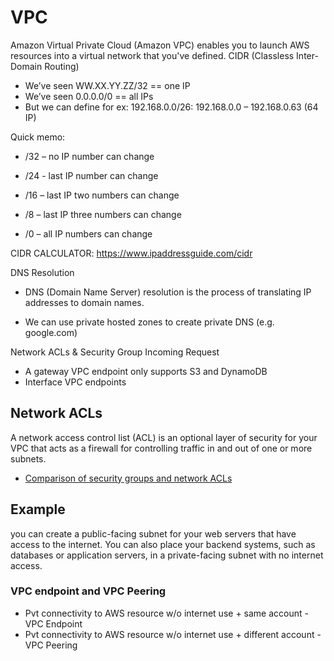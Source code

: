 # VPC
Amazon Virtual Private Cloud (Amazon VPC) enables you to launch AWS resources into a virtual network that you've defined.
CIDR (Classless Inter-Domain Routing)

- We’ve seen WW.XX.YY.ZZ/32 == one IP  
- We’ve seen 0.0.0.0/0 == all IPs 
- But we can define for ex: 192.168.0.0/26: 192.168.0.0 – 192.168.0.63 (64 IP) 



Quick memo: 

- /32 – no IP number can change 

- /24 - last IP number can change 

- /16 – last IP two numbers can change 

- /8 – last IP three numbers can change 

- /0 – all IP numbers can change



CIDR CALCULATOR: https://www.ipaddressguide.com/cidr



DNS Resolution

- DNS (Domain Name Server) resolution is the process of translating IP addresses to domain names.

- We can use private hosted zones to create private DNS (e.g. google.com)



Network ACLs & Security Group Incoming Request

- A gateway VPC endpoint only supports S3 and DynamoDB
- Interface VPC endpoints

## Network ACLs
A network access control list (ACL) is an optional layer of security for your VPC that acts as a firewall for controlling traffic in and out of one or more subnets. 
- [Comparison of security groups and network ACLs](https://docs.aws.amazon.com/vpc/latest/userguide/VPC_Security.html#VPC_Security_Comparison)


## Example
you can create a public-facing subnet for your web servers that have access to the internet. You can also place your backend systems, such as databases or application servers, in a private-facing subnet with no internet access.



### VPC endpoint and VPC Peering

- Pvt connectivity to AWS resource w/o internet use + same account - VPC Endpoint
- Pvt connectivity to AWS resource w/o internet use + different account - VPC Peering
